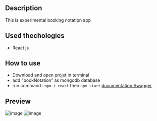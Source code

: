 ## Description
This is experimental booking notation app
## Used thechologies
- React js
## How to use
- Download and open projet in terminal
- add "bookNotation" as mongodb database  
- run command : `npm i react` then `npm start`
  [documentation Swagger](http://localhost:4000/api-docs/)
## Preview
 ![image](https://github.com/user-attachments/assets/bbc88774-b591-40b3-bce6-1a13cb9881d1)
![image](https://github.com/user-attachments/assets/d820b1ff-a877-44ab-a7bd-0f72cc1bb776)

